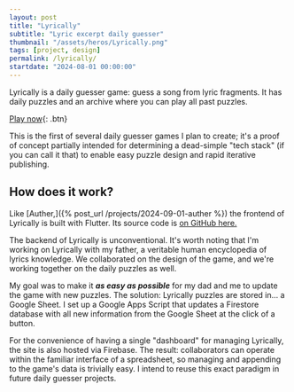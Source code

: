 ```yaml
---
layout: post
title: "Lyrically"
subtitle: "Lyric excerpt daily guesser"
thumbnail: "/assets/heros/Lyrically.png"
tags: [project, design]
permalink: /lyrically/
startdate: "2024-08-01 00:00:00"
---
```

Lyrically is a daily guesser game: guess a song from lyric fragments. It has daily puzzles and an archive where you can play all past puzzles.

[Play now](https://lyrics-guessing-game.web.app){: .btn}

This is the first of several daily guesser games I plan to create; it's a proof of concept partially intended for determining a dead-simple "tech stack" (if you can call it that) to enable easy puzzle design and rapid iterative publishing.

## How does it work?

Like [Auther,]({% post_url /projects/2024-09-01-auther %}) the frontend of Lyrically is built with Flutter. Its source code is [on GitHub here.](https://github.com/bgsulz/Lyrically)

The backend of Lyrically is unconventional. It's worth noting that I'm working on Lyrically with my father, a veritable human encyclopedia of lyrics knowledge. We collaborated on the design of the game, and we're working together on the daily puzzles as well.

My goal was to make it ***as easy as possible*** for my dad and me to update the game with new puzzles. The solution: Lyrically puzzles are stored in... a Google Sheet. I set up a Google Apps Script that updates a Firestore database with all new information from the Google Sheet at the click of a button.

For the convenience of having a single "dashboard" for managing Lyrically, the site is also hosted via Firebase. The result: collaborators can operate within the familiar interface of a spreadsheet, so managing and appending to the game's data is trivially easy. I intend to reuse this exact paradigm in future daily guesser projects.